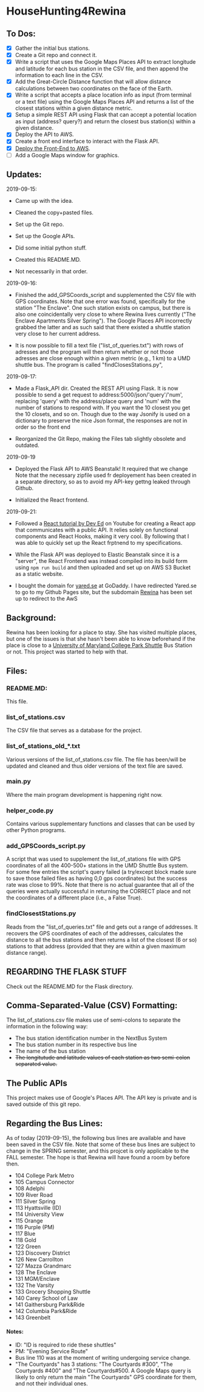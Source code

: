 
# HouseHunting4Rewina

## To Dos:

- [x] Gather the initial bus stations.
- [x] Create a Git repo and connect it.
- [x] Write a script that uses the Google Maps Places API to extract longitude and latitude for each bus station in the CSV file, and then append the information to each line in the CSV. 
- [x] Add the Great-Circle Distance function that will allow distance calculations between two coordinates on the face of the Earth.
- [x] Write a script that accepts a place location info as input (from terminal or a text file) using the Google Maps Places API and returns a list of the closest stations within a given distance metric. 
- [x] Setup a simple REST API using Flask that can accept a potential location as input (address? query?) and return the closest bus station(s) within a given distance.
- [x] Deploy the API to AWS.
- [x] Create a front end interface to interact with the Flask API.
- [x] [Deploy the Front-End to AWS](rewina.yared.se).
- [ ] Add a Google Maps window for graphics.

## Updates:

2019-09-15:
- Came up with the idea.

- Cleaned the copy+pasted files.
 
- Set up the Git repo.
 
- Set up the Google APIs.
 
- Did some initial python stuff.
 
- Created this README.MD.
 
- Not necessarily in that order.

2019-09-16:

- Finished the add_GPSCoords_script and supplemented the CSV file with GPS coordinates. Note that one error was found, specifically for the station "The Enclave". One such station exists on campus, but there is also one coincidentally very close to where Rewina lives currently ("The Enclave Apartments Silver Spring"). The Google Places API incorrectly grabbed the latter and as such said that there existed a shuttle station very close to her current address.

- It is now possible to fill a text file ("list_of_queries.txt") with rows of adresses and the program will then return whether or not those adresses are close enough within a given metric (e.g., 1 km) to a UMD shuttle bus. The program is called "findClosesStations.py",

2019-09-17:

- Made a Flask_API dir. Created the REST API using Flask. It is now possible to send a get request to address:5000/json/'query'/'num', replacing 'query' with the address/place query and 'num' with the number of stations to respond with. If you want the 10 closest you get the 10 closets, and so on. Though due to the way Jsonify is used on a dictionary to preserve the nice Json format, the responses are not in order so the front end 

- Reorganized the Git Repo, making the Files tab slightly obsolete and outdated.

2019-09-19

- Deployed the Flask API to AWS Beanstalk! It required that we change Note that the necessary zipfile used fr deployement has been created in a separate directory, so as to avoid my API-key gettng leaked through Github. 

- Initialized the React frontend.
    
2019-09-21:

- Followed a [React tutorial by Dev Ed](https://www.youtube.com/watch?v=U9T6YkEDkMo) on Youtube for creating a React app that communicates with a public API. It relies solely on functional components and React Hooks, making it very cool. By following that I was able to quickly set up the React frptnend to my specifications. 

- While the Flask API was deployed to Elastic Beanstalk since it is a "server", the React Frontend was instead compiled into its build form using ``` npm run build ``` and then uploaded and set up on AWS S3 Bucket as a static website.

- I bought the domain for [yared.se](yared.se) at GoDaddy. I have redirected Yared.se to go to my Github Pages site, but the subdomain [Rewina](rewina.yared.se) has been set up to redirect to the AwS 

## Background:
Rewina has been looking for a place to stay. She has visited multiple places, but one of the issues is that she hasn't been able to know beforehand if the place is close to a [University of Maryland College Park Shuttle](https://transportation.umd.edu/) Bus Station or not. This project was started to help with that.

## Files:

### README.MD:
This file.

### list_of_stations.csv
The CSV file that serves as a database for the project.

### list_of_stations_old_*.txt
Various versions of the list_of_stations.csv file. The file has been/will be updated and cleaned and thus older versions of the text file are saved.

### main.py
Where the main program development is happening right now.

### helper_code.py
Contains various supplementary functions and classes that can be used by other Python programs.

### add_GPSCoords_script.py
A script that was used to supplement the list_of_stations file with GPS coordinates of all the 400-500+ stations in the UMD Shuttle Bus system. For some few entries the script's query failed (a try/except block made sure to save those failed files as having 0,0 gps coordinates) but the success rate was close to 99%. Note that there is no actual guarantee that all of the queries were actually successful in returning the CORRECT place and not the coordinates of a different place (i.e., a False True).

### findClosestStations.py
Reads from the "list_of_queries.txt" file and gets out a range of addresses. It recovers the GPS coordinates of each of the addresses, calculates the distance to all the bus stations and then returns a list of the closest (6 or so) stations to that address (provided that they are within a given maximum distance range).

## REGARDING THE FLASK STUFF
Check out the README.MD for the Flask directory.

## Comma-Separated-Value (CSV) Formatting:

The list_of_stations.csv file makes use of semi-colons to separate the information in the following way:

- The bus station identification number in the NextBus System
- The bus station number in its respective bus line 
- The name of the bus station
- ~~The longitutude and latitude values of each station as two semi-colon separated value.~~

## The Public APIs
This project makes use of Google's Places API. The API key is private and is saved outside of this git repo.


## Regarding the Bus Lines:
As of today (2019-09-15), the following bus lines are available and have been saved in the CSV file. Note that some of these bus lines are subject to change in the SPRING semester, and this projcet is only applicable to the FALL semester. The hope is that Rewina will have found a room by before then.

- 104 College Park Metro
- 105 Campus Connector
- 108 Adelphi
- 109 River Road
- 111 Silver Spring
- 113 Hyattsville (ID)
- 114 University View 
- 115 Orange
- 116 Purple (PM)
- 117 Blue
- 118 Gold
- 122 Green
- 123 Discovery District
- 126 New Carrollton
- 127 Mazza Grandmarc
- 128 The Enclave
- 131 MGM/Enclave
- 132 The Varsity
- 133 Grocery Shopping Shuttle
- 140 Carey School of Law
- 141 Gaithersburg Park&Ride
- 142 Columbia Park&Ride
- 143 Greenbelt


#### Notes:
- ID: "ID is required to ride these shuttles"
- PM: "Evening Service Route"
- Bus line 110 was at the moment of writing undergoing service change.
- "The Courtyards" has 3 stations: "The Courtyards \#300", "The Courtyards \#400" and "The Courtyards\#500. A Google Maps query is likely to only return the main "The Courtyards" GPS coordinate for them, and not their individual ones.